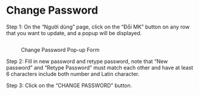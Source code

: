 # Change Password

Step 1: On the “Người dùng” page, click on the “Đổi MK” button on any row that you want to update, and a popup will be displayed.

<figure><img src="https://lh7-rt.googleusercontent.com/docsz/AD_4nXf1gtiQp8Fgeao9hlvWKotwGpS2jjv1Bay8HAlEylWOVykm5554BAVKsSLQ_zT8JryJniJPwtj7Lc0kR_xEGz6KnHVyyr3d_r7JMlRvtLl0JeG5w1cHLNo9t6RSb9mCCM_N1AN_LsMg1vPen34rGwU6wxUGJuPeeZd73MRO?key=SHneWa61M1ec4tMp41OIHQ" alt=""><figcaption><p>Change Password Pop-up Form</p></figcaption></figure>

Step 2: Fill in new password and retype password, note that “New password” and “Retype Password” must match each other and have at least 6 characters include both number and Latin character.

Step 3: Click on the “CHANGE PASSWORD” button.
